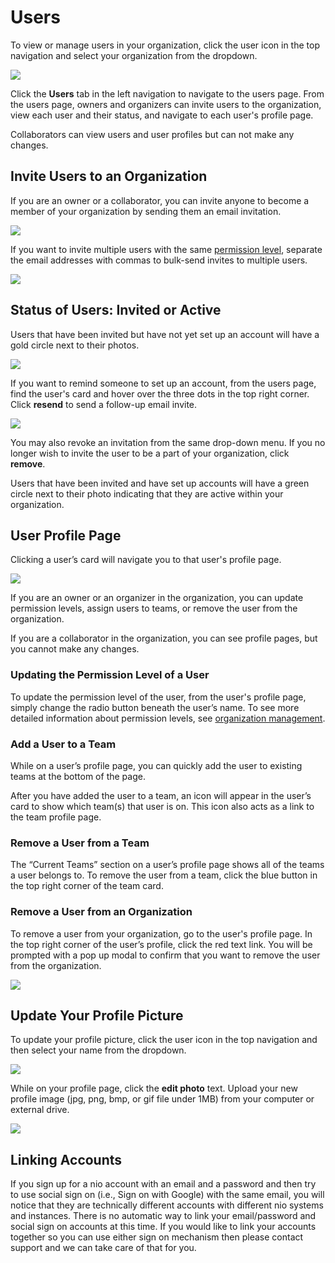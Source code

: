 # Users

To view or manage users in your organization, click the user icon in the top navigation and select your organization from the dropdown.

![](/img/organizations/org-account-settings.jpg)

Click the **Users** tab in the left navigation to navigate to the users page. From the users page, owners and organizers can invite users to the organization, view each user and their status, and navigate to each user's profile page.

Collaborators can view users and user profiles but can not make any changes.

## Invite Users to an Organization

If you are an owner or a collaborator, you can invite anyone to become a member of your organization by sending them an email invitation.

![](/img/organizations/org-inviteuser.jpg)

If you want to invite multiple users with the same [permission level](/organizations/management.md), separate the email addresses with commas to bulk-send invites to multiple users.

![](/img/organizations/org-invite-multiple.jpg)

## Status of Users: Invited or Active
Users that have been invited but have not yet set up an account will have a gold circle next to their photos.

![](/img/organizations/org-status-orange-grey-dots.jpg)


If you want to remind someone to set up an account, from the users page, find the user's card and hover over the three dots in the top right corner. Click **resend** to send a follow-up email invite.

![](/img/organizations/org-status-resend.jpg)

You may also revoke an invitation from the same drop-down menu. If you no longer wish to invite the user to be a part of your organization, click **remove**.

Users that have been invited and have set up accounts will have a green circle next to their photo indicating that they are active within your organization.

## User Profile Page
Clicking a user’s card will navigate you to that user's profile page.

![](/img/organizations/org-user-profile.jpg)

If you are an owner or an organizer in the organization, you can update permission levels, assign users to teams, or remove the user from the organization.

If you are a collaborator in the organization, you can see profile pages, but you cannot make any changes.

### Updating the Permission Level of a User
To update the permission level of the user, from the user's profile page, simply change the radio button beneath the user’s name. To see more detailed information about permission levels, see [organization management](/organizations/management.md).

### Add a User to a Team
While on a user’s profile page, you can quickly add the user to existing teams at the bottom of the page.

After you have added the user to a team, an icon will appear in the user’s card to show which team(s) that user is on. This icon also acts as a link to the team profile page.

### Remove a User from a Team
The “Current Teams” section on a user’s profile page shows all of the teams a user belongs to. To remove the user from a team, click the blue button in the top right corner of the team card.

### Remove a User from an Organization
To remove a user from your organization, go to the user's profile page. In the top right corner of the user’s profile, click the red text link. You will be prompted with a pop up modal to confirm that you want to remove the user from the organization.

![](/img/organizations/org-user-profile.jpg)

## Update Your Profile Picture
To update your profile picture, click the user icon in the top navigation and then select your name from the dropdown.

![](/img/organizations/org-account-settings.jpg)

While on your profile page, click the **edit photo** text. Upload your new profile image (jpg, png, bmp, or gif file under 1MB) from your computer or external drive.

![](/img/organizations/org-update-profile-pic.jpg)

## Linking Accounts

If you sign up for a nio account with an email and a password and then try to use social sign on (i.e., Sign on with Google) with the same email, you will notice that they are technically different accounts with different nio systems and instances. There is no automatic way to link your email/password and social sign on accounts at this time. If you would like to link your accounts together so you can use either sign on mechanism then please contact support and we can take care of that for you.
